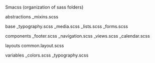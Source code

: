 Smacss (organization of sass folders)

abstractions
_mixins.scss

base
_typography.scss
_media.scss
_lists.scss
_forms.scss


components
_footer.scss
_navigation.scss
_views.scss
_calendar.scss


layouts
common.layout.scss

variables
_colors.scss
_typography.scss
